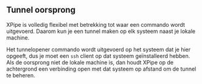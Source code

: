 ## Tunnel oorsprong

XPipe is volledig flexibel met betrekking tot waar een commando wordt uitgevoerd. Daarom kun je een tunnel maken op elk systeem naast je lokale machine.

Het tunnelopener commando wordt uitgevoerd op het systeem dat je hier opgeeft, dus je moet een `ssh` client op dat systeem geïnstalleerd hebben. Als de oorsprong niet de lokale machine is, dan houdt XPipe op de achtergrond een verbinding open met dat systeem op afstand om de tunnel te beheren.